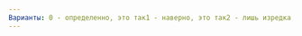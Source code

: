 ```yaml
---
Варианты: 0 - определенно, это так1 - наверно, это так2 - лишь изредка, это так3 - совсем не могу
---
```

